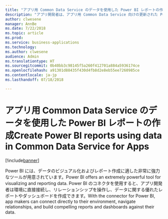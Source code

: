 ```yaml
---
title: "アプリ用 Common Data Service のデータを使用した Power BI レポートの作成"
description: "アプリ開発者は、アプリ用 Common Data Service 向けの更新された Power BI コネクタを使用して Power BI デスクトップでレポートを作成できます。"
author: clwesene
manager: AnnBe
ms.date: 7/22/2018
ms.topic: article
ms.prod: 
ms.service: business-applications
ms.technology: 
ms.author: clwesene
audience: Admin
ms.translationtype: HT
ms.sourcegitcommit: 0b40bb3c98145f5a260f412701a884a5936174ce
ms.openlocfilehash: a91301d88435f430d4fb8d2e8eb55ee7260985ce
ms.contentlocale: ja-jp
ms.lasthandoff: 07/18/2018

---
```

# <a name="create-power-bi-reports-using-data-in-common-data-service-for-apps"></a><span data-ttu-id="20a1e-103">アプリ用 Common Data Service のデータを使用した Power BI レポートの作成</span><span class="sxs-lookup"><span data-stu-id="20a1e-103">Create Power BI reports using data in Common Data Service for Apps</span></span>


[!include[banner](../../includes/banner.md)]

<span data-ttu-id="20a1e-104">Power BI には、データのビジュアル化およびレポート作成に適した非常に強力なツールが用意されています。</span><span class="sxs-lookup"><span data-stu-id="20a1e-104">Power BI offers an extremely powerful tool for visualizing and reporting data.</span></span> <span data-ttu-id="20a1e-105">Power BI のコネクタを使用すると、アプリ開発者は環境に直接接続し、リレーションシップを操作し、データに関する優れたレポートやダッシュボードを作成できます。</span><span class="sxs-lookup"><span data-stu-id="20a1e-105">With the connector for Power BI, app makers can connect directly to their environment, navigate relationships, and build compelling reports and dashboards against their data.</span></span>

